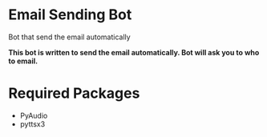 # Email Sending Bot

 Bot that send the email automatically

**This bot is written to send the email automatically. Bot will ask you to who to email.**

# Required Packages

- PyAudio
- pyttsx3
